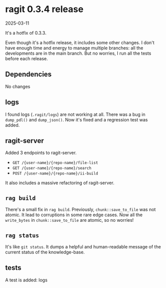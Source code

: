 # ragit 0.3.4 release

2025-03-11

It's a hotfix of 0.3.3.

Even though it's a hotfix release, it includes some other changes. I don't have enough time and energy to manage multiple branches: all the developments are in the main branch. But no worries, I run all the tests before each release.

## Dependencies

No changes

## logs

I found logs (`.ragit/logs`) are not working at all. There was a bug in `dump_pdl()` and `dump_json()`. Now it's fixed and a regression test was added.

## ragit-server

Added 3 endpoints to ragit-server.

- `GET /{user-name}/{repo-name}/file-list`
- `GET /{user-name}/{repo-name}/search`
- `POST /{user-name}/{repo-name}/ii-build`

It also includes a massive refactoring of ragit-server.

## `rag build`

There's a small fix in `rag build`. Previously, `chunk::save_to_file` was not atomic. It lead to corruptions in some rare edge cases. Now all the `write_bytes` in `chunk::save_to_file` are atomic, so no worries!

## `rag status`

It's like `git status`. It dumps a helpful and human-readable message of the current status of the knowledge-base.

## tests

A test is added: logs
